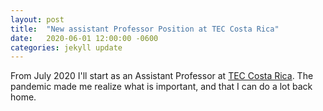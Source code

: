 ```yaml
---
layout: post
title:  "New assistant Professor Position at TEC Costa Rica"
date:   2020-06-01 12:00:00 -0600
categories: jekyll update
---
```


From July 2020 I'll start as an Assistant Professor at [TEC Costa Rica](https://www.tec.ac.cr/). The pandemic made me realize what is important, and that I can do a lot back home.

